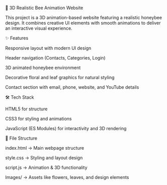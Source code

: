 🐝 3D Realistic Bee Animation Website

This project is a 3D animation-based website featuring a realistic honeybee design. It combines creative UI elements with smooth animations to deliver an interactive visual experience.

✨ Features

Responsive layout with modern UI design

Header navigation (Contacts, Categories, Login)

3D animated honeybee environment

Decorative floral and leaf graphics for natural styling

Contact section with email, phone, website, and YouTube details

🛠️ Tech Stack

HTML5 for structure

CSS3 for styling and animations

JavaScript (ES Modules) for interactivity and 3D rendering

📂 File Structure

index.html → Main webpage structure

style.css → Styling and layout design

script.js → Animation & 3D functionality

Images/ → Assets like flowers, leaves, and design elements
